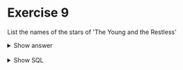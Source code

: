 ﻿# Exercise 9

List the names of the stars of 'The Young and the Restless'

<details>
<summary>Show answer</summary>

![](imdb-09.png)

</details>

<br/>

<details>
<summary>Show SQL</summary>

```sql
SELECT name
FROM stars,
     people
WHERE person_id = id
  AND show_id = (
  SELECT id
  FROM shows
  WHERE title = 'The Young and the Restless'
      )
;
```

</details>
